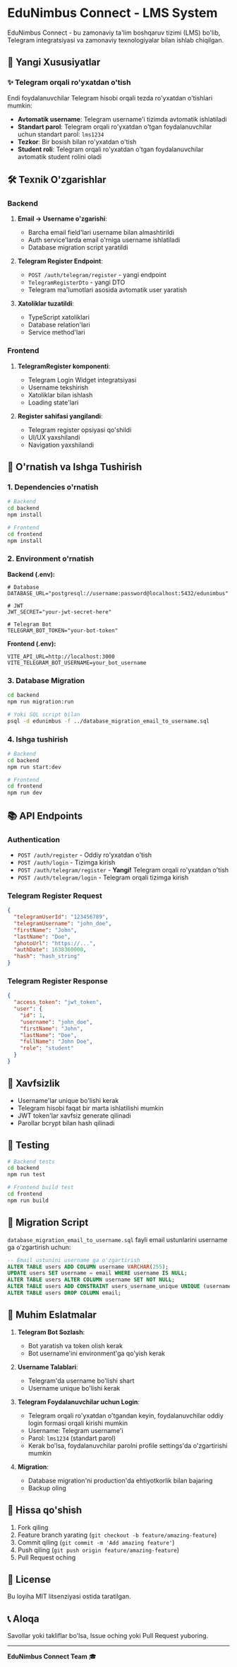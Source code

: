 # EduNimbus Connect - LMS System

EduNimbus Connect - bu zamonaviy ta'lim boshqaruv tizimi (LMS) bo'lib, Telegram integratsiyasi va zamonaviy texnologiyalar bilan ishlab chiqilgan.

## 🚀 Yangi Xususiyatlar

### ✨ Telegram orqali ro'yxatdan o'tish

Endi foydalanuvchilar Telegram hisobi orqali tezda ro'yxatdan o'tishlari mumkin:

- **Avtomatik username**: Telegram username'i tizimda avtomatik ishlatiladi
- **Standart parol**: Telegram orqali ro'yxatdan o'tgan foydalanuvchilar uchun standart parol: `lms1234`
- **Tezkor**: Bir bosish bilan ro'yxatdan o'tish
- **Student roli**: Telegram orqali ro'yxatdan o'tgan foydalanuvchilar avtomatik student rolini oladi

## 🛠 Texnik O'zgarishlar

### Backend

1. **Email → Username o'zgarishi**:
   - Barcha email field'lari username bilan almashtirildi
   - Auth service'larda email o'rniga username ishlatiladi
   - Database migration script yaratildi

2. **Telegram Register Endpoint**:
   - `POST /auth/telegram/register` - yangi endpoint
   - `TelegramRegisterDto` - yangi DTO
   - Telegram ma'lumotlari asosida avtomatik user yaratish

3. **Xatoliklar tuzatildi**:
   - TypeScript xatoliklari
   - Database relation'lari
   - Service method'lari

### Frontend

1. **TelegramRegister komponenti**:
   - Telegram Login Widget integratsiyasi
   - Username tekshirish
   - Xatoliklar bilan ishlash
   - Loading state'lari

2. **Register sahifasi yangilandi**:
   - Telegram register opsiyasi qo'shildi
   - UI/UX yaxshilandi
   - Navigation yaxshilandi

## 🔧 O'rnatish va Ishga Tushirish

### 1. Dependencies o'rnatish

```bash
# Backend
cd backend
npm install

# Frontend  
cd frontend
npm install
```

### 2. Environment o'rnatish

**Backend (.env):**
```env
# Database
DATABASE_URL="postgresql://username:password@localhost:5432/edunimbus"

# JWT
JWT_SECRET="your-jwt-secret-here"

# Telegram Bot
TELEGRAM_BOT_TOKEN="your-bot-token"
```

**Frontend (.env):**
```env
VITE_API_URL=http://localhost:3000
VITE_TELEGRAM_BOT_USERNAME=your_bot_username
```

### 3. Database Migration

```bash
cd backend
npm run migration:run

# Yoki SQL script bilan
psql -d edunimbus -f ../database_migration_email_to_username.sql
```

### 4. Ishga tushirish

```bash
# Backend
cd backend
npm run start:dev

# Frontend
cd frontend  
npm run dev
```

## 📚 API Endpoints

### Authentication

- `POST /auth/register` - Oddiy ro'yxatdan o'tish
- `POST /auth/login` - Tizimga kirish
- `POST /auth/telegram/register` - **Yangi!** Telegram orqali ro'yxatdan o'tish
- `POST /auth/telegram/login` - Telegram orqali tizimga kirish

### Telegram Register Request

```json
{
  "telegramUserId": "123456789",
  "telegramUsername": "john_doe",
  "firstName": "John",
  "lastName": "Doe",
  "photoUrl": "https://...",
  "authDate": 1638360000,
  "hash": "hash_string"
}
```

### Telegram Register Response

```json
{
  "access_token": "jwt_token",
  "user": {
    "id": 1,
    "username": "john_doe",
    "firstName": "John",
    "lastName": "Doe",
    "fullName": "John Doe",
    "role": "student"
  }
}
```

## 🔐 Xavfsizlik

- Username'lar unique bo'lishi kerak
- Telegram hisobi faqat bir marta ishlatilishi mumkin
- JWT token'lar xavfsiz generate qilinadi
- Parollar bcrypt bilan hash qilinadi

## 🧪 Testing

```bash
# Backend tests
cd backend
npm run test

# Frontend build test
cd frontend
npm run build
```

## 📝 Migration Script

`database_migration_email_to_username.sql` fayli email ustunlarini username ga o'zgartirish uchun:

```sql
-- Email ustunini username ga o'zgartirish
ALTER TABLE users ADD COLUMN username VARCHAR(255);
UPDATE users SET username = email WHERE username IS NULL;
ALTER TABLE users ALTER COLUMN username SET NOT NULL;
ALTER TABLE users ADD CONSTRAINT users_username_unique UNIQUE (username);
ALTER TABLE users DROP COLUMN email;
```

## 🚨 Muhim Eslatmalar

1. **Telegram Bot Sozlash**: 
   - Bot yaratish va token olish kerak
   - Bot username'ini environment'ga qo'yish kerak

2. **Username Talablari**:
   - Telegram'da username bo'lishi shart
   - Username unique bo'lishi kerak

3. **Telegram Foydalanuvchilar uchun Login**:
   - Telegram orqali ro'yxatdan o'tgandan keyin, foydalanuvchilar oddiy login formasi orqali kirishi mumkin
   - Username: Telegram username'i
   - Parol: `lms1234` (standart parol)
   - Kerak bo'lsa, foydalanuvchilar parolni profile settings'da o'zgartirishi mumkin

4. **Migration**:
   - Database migration'ni production'da ehtiyotkorlik bilan bajaring
   - Backup oling

## 🤝 Hissa qo'shish

1. Fork qiling
2. Feature branch yarating (`git checkout -b feature/amazing-feature`)
3. Commit qiling (`git commit -m 'Add amazing feature'`)
4. Push qiling (`git push origin feature/amazing-feature`)
5. Pull Request oching

## 📄 License

Bu loyiha MIT litsenziyasi ostida taratilgan.

## 📞 Aloqa

Savollar yoki takliflar bo'lsa, Issue oching yoki Pull Request yuboring.

---

**EduNimbus Connect Team** 🎓
